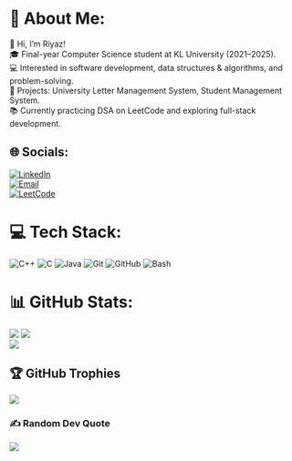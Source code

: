 # 💫 About Me:
👋 Hi, I’m Riyaz!</br>
🎓 Final-year Computer Science student at KL University (2021–2025).</br>
💻 Interested in software development, data structures & algorithms, and problem-solving.</br>
🚀 Projects: University Letter Management System, Student Management System.</br>
📚 Currently practicing DSA on LeetCode and exploring full-stack development.</br>



## 🌐 Socials:
[![LinkedIn](https://img.shields.io/badge/LinkedIn-%230077B5.svg?logo=linkedin&logoColor=white)](https://www.linkedin.com/in/sk-mohammed-riyaz/)</br>
[![Email](https://img.shields.io/badge/Email-blue?style=for-the-badge&logo=gmail)](riyazshaik5027@gmail.com)</br>
[![LeetCode](https://img.shields.io/badge/LeetCode-Profile-orange?style=for-the-badge&logo=leetcode)](https://leetcode.com/u/Riyaz50-_/)</br>




# 💻 Tech Stack:
![C++](https://img.shields.io/badge/c++-%2300599C.svg?style=for-the-badge&logo=c%2B%2B&logoColor=white) ![C](https://img.shields.io/badge/c-%2300599C.svg?style=for-the-badge&logo=c&logoColor=white) ![Java](https://img.shields.io/badge/java-%23ED8B00.svg?style=for-the-badge&logo=openjdk&logoColor=white)  ![Git](https://img.shields.io/badge/git-%23F05033.svg?style=for-the-badge&logo=git&logoColor=white) ![GitHub](https://img.shields.io/badge/github-%23121011.svg?style=for-the-badge&logo=github&logoColor=white)
![Bash](https://img.shields.io/badge/Bash-4EAA25?style=for-the-badge&logo=gnubash&logoColor=white)</br>



# 📊 GitHub Stats:
![](https://github-readme-stats.vercel.app/api?username=riyaz5027&theme=dark&hide_border=false&include_all_commits=false&count_private=false)
![](https://github-readme-streak-stats.herokuapp.com/?user=riyaz5027&theme=dark&hide_border=false)<br/>
![](https://github-readme-stats.vercel.app/api/top-langs/?username=riyaz5027&theme=dark&hide_border=false&include_all_commits=false&count_private=false&layout=compact)

## 🏆 GitHub Trophies
![](https://github-profile-trophy.vercel.app/?username=riyaz5027&theme=radical&no-frame=false&no-bg=false&margin-w=4)

### ✍️ Random Dev Quote
![](https://quotes-github-readme.vercel.app/api?type=horizontal&theme=radical)



<!-- Proudly created with GPRM ( https://gprm.itsvg.in ) -->
